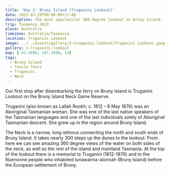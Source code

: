 ```yaml
---
title: 'Day 2: Bruny Island (Truganini Lookout)'
date: 2023-03-29T09:00:00+11:00
description: The most spectacular 360 degree lookout on Bruny Island.
trip: Tasmania 2023
place: Australia
timezone: Australia/Tasmania
location: Truganini Lookout
image: ../../assets/gallery/2-truganini-lookout/Truganini Lookout.jpeg
gallery: 2-truganini-lookout
map: [-43.2696, 147.3490, 14]
tags:
  - Bruny Island
  - Tassie Tours
  - Truganini
  - Neck
---
```


Our first stop after disembarking the ferry on Bruny Island is Truganini Lookout on the Bruny Island Neck Game Reserve.

Truganini (also known as Lallah Rookh; c. 1812 – 8 May 1876) was an Aboriginal Tasmanian woman. She was one of the last native speakers of the Tasmanian languages and one of the last individuals solely of Aboriginal Tasmanian descent. She grew up in the region around Bruny Island.

The Neck is a narrow, long isthmus connecting the north and south ends of Bruny Island. It takes nearly 300 steps up the dunes to the lookout. From here we can see amazing 360 degree views of the water on both sides of the neck, as well as the rest of the island and mainland Tasmania. At the top of the lookout there is a memorial to Truganini (1812-1876) and to the Nuenonne people who inhabited lunawanna-alonnah (Bruny Island) before the European settlement of Bruny.
